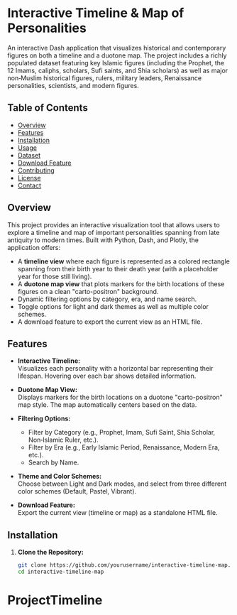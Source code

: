 # Interactive Timeline & Map of Personalities

An interactive Dash application that visualizes historical and contemporary figures on both a timeline and a duotone map. The project includes a richly populated dataset featuring key Islamic figures (including the Prophet, the 12 Imams, caliphs, scholars, Sufi saints, and Shia scholars) as well as major non‑Muslim historical figures, rulers, military leaders, Renaissance personalities, scientists, and modern figures.

## Table of Contents

- [Overview](#overview)
- [Features](#features)
- [Installation](#installation)
- [Usage](#usage)
- [Dataset](#dataset)
- [Download Feature](#download-feature)
- [Contributing](#contributing)
- [License](#license)
- [Contact](#contact)

## Overview

This project provides an interactive visualization tool that allows users to explore a timeline and map of important personalities spanning from late antiquity to modern times. Built with Python, Dash, and Plotly, the application offers:
- A **timeline view** where each figure is represented as a colored rectangle spanning from their birth year to their death year (with a placeholder year for those still living).
- A **duotone map view** that plots markers for the birth locations of these figures on a clean "carto-positron" background.
- Dynamic filtering options by category, era, and name search.
- Toggle options for light and dark themes as well as multiple color schemes.
- A download feature to export the current view as an HTML file.

## Features

- **Interactive Timeline:**  
  Visualizes each personality with a horizontal bar representing their lifespan. Hovering over each bar shows detailed information.

- **Duotone Map View:**  
  Displays markers for the birth locations on a duotone "carto-positron" map style. The map automatically centers based on the data.

- **Filtering Options:**  
  - Filter by Category (e.g., Prophet, Imam, Sufi Saint, Shia Scholar, Non‑Islamic Ruler, etc.).
  - Filter by Era (e.g., Early Islamic Period, Renaissance, Modern Era, etc.).
  - Search by Name.

- **Theme and Color Schemes:**  
  Choose between Light and Dark modes, and select from three different color schemes (Default, Pastel, Vibrant).

- **Download Feature:**  
  Export the current view (timeline or map) as a standalone HTML file.

## Installation

1. **Clone the Repository:**

   ```bash
   git clone https://github.com/yourusername/interactive-timeline-map.git
   cd interactive-timeline-map
# ProjectTimeline
